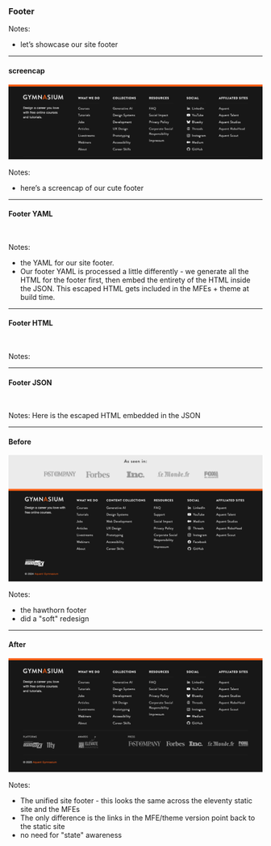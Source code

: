 ### Footer

Notes:
- let’s showcase our site footer

------

#### screencap <!-- .element: class="hide" -->

![Screenshot of pre-Eleventy footer (detail) design.](img/gymnasium-footer-eleventy-detail-1920w.png)<!-- .element: class="r-fit-text" data-id="screencap" -->

Notes:
- here’s a screencap of our cute footer

------

<!-- .slide: data-auto-animate -->

#### Footer YAML <!-- .element: data-id="code-title" -->

<pre class="code-wrapper" data-id="code-animation">
  <code class="language-yml"
    data-disable- line-numbers="|2-22|23-38|39-57|58-114|115-136|138-151|152-159|160-191"
    data-trim
    data-url="code-samples/footer.yaml"
    ></code>
</pre>

Notes:
- the YAML for our site footer.
- Our footer YAML is processed a little differently - we generate all the HTML for the footer first, then embed the entirety of the HTML inside the JSON. This escaped HTML gets included in the MFEs + theme at build time.

------

#### Footer HTML <!-- .element: data-id="code-title" -->

<pre class="code-wrapper" data-id="code-animation">
  <code class="language-html"
    data-line-numbers=""
    data-trim
    data-url="code-samples/footer.html"
    ></code>
</pre>

Notes:


------

<!-- .slide: data-auto-animate -->

#### Footer JSON

<pre class="code-wrapper" data-id="code-animation">
  <code class="language-json"
    data-line-numbers=""
    data-trim
    data-url="code-samples/footer.json"
    ></code>
</pre>

Notes: Here is the escaped HTML embedded in the JSON


------

<!-- .slide:  -->

#### Before

![Screenshot of pre-Eleventy footer design.](img/gymansium-footer-pre-eleventy-1920w.png)<!-- .element: class="r-fit-text" data-id="screencap" -->

Notes:
- the hawthorn footer
- did a "soft" redesign

------

#### After

![Screenshot of Eleventy footer design.](img/gymansium-footer-eleventy-1920w.png)<!-- .element: class="r-fit-text" data-id="screencap" -->


Notes:
- The unified site footer - this looks the same across the eleventy static site and the MFEs
- The only difference is the links in the MFE/theme version point back to the static site
- no need for "state" awareness
